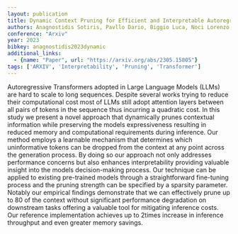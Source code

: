```yaml
---
layout: publication
title: Dynamic Context Pruning for Efficient and Interpretable Autoregressive Transformers
authors: Anagnostidis Sotiris, Pavllo Dario, Biggio Luca, Noci Lorenzo, Lucchi Aurelien, Hofmann Thomas
conference: "Arxiv"
year: 2023
bibkey: anagnostidis2023dynamic
additional_links:
  - {name: "Paper", url: "https://arxiv.org/abs/2305.15805"}
tags: ['ARXIV', 'Interpretability', 'Pruning', 'Transformer']
---
```

Autoregressive Transformers adopted in Large Language Models (LLMs) are hard to scale to long sequences. Despite several works trying to reduce their computational cost most of LLMs still adopt attention layers between all pairs of tokens in the sequence thus incurring a quadratic cost. In this study we present a novel approach that dynamically prunes contextual information while preserving the models expressiveness resulting in reduced memory and computational requirements during inference. Our method employs a learnable mechanism that determines which uninformative tokens can be dropped from the context at any point across the generation process. By doing so our approach not only addresses performance concerns but also enhances interpretability providing valuable insight into the models decision-making process. Our technique can be applied to existing pre-trained models through a straightforward fine-tuning process and the pruning strength can be specified by a sparsity parameter. Notably our empirical findings demonstrate that we can effectively prune up to 80 of the context without significant performance degradation on downstream tasks offering a valuable tool for mitigating inference costs. Our reference implementation achieves up to 2times increase in inference throughput and even greater memory savings.
